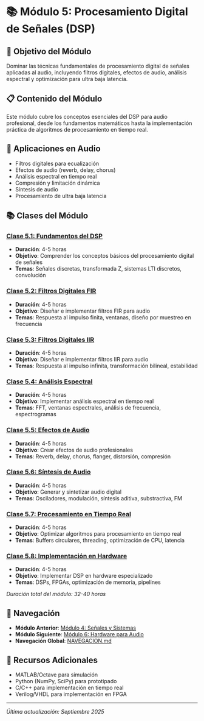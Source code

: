 # 📚 Módulo 5: Procesamiento Digital de Señales (DSP)

## 🎯 Objetivo del Módulo
Dominar las técnicas fundamentales de procesamiento digital de señales aplicadas al audio, incluyendo filtros digitales, efectos de audio, análisis espectral y optimización para ultra baja latencia.

## 📋 Contenido del Módulo
Este módulo cubre los conceptos esenciales del DSP para audio profesional, desde los fundamentos matemáticos hasta la implementación práctica de algoritmos de procesamiento en tiempo real.

## 🎵 Aplicaciones en Audio
- Filtros digitales para ecualización
- Efectos de audio (reverb, delay, chorus)
- Análisis espectral en tiempo real
- Compresión y limitación dinámica
- Síntesis de audio
- Procesamiento de ultra baja latencia

## 📚 Clases del Módulo

### [Clase 5.1: Fundamentos del DSP](clase-5-1-fundamentos-dsp.md)
- **Duración**: 4-5 horas
- **Objetivo**: Comprender los conceptos básicos del procesamiento digital de señales
- **Temas**: Señales discretas, transformada Z, sistemas LTI discretos, convolución

### [Clase 5.2: Filtros Digitales FIR](clase-5-2-filtros-digitales-fir.md)
- **Duración**: 4-5 horas
- **Objetivo**: Diseñar e implementar filtros FIR para audio
- **Temas**: Respuesta al impulso finita, ventanas, diseño por muestreo en frecuencia

### [Clase 5.3: Filtros Digitales IIR](clase-5-3-filtros-digitales-iir.md)
- **Duración**: 4-5 horas
- **Objetivo**: Diseñar e implementar filtros IIR para audio
- **Temas**: Respuesta al impulso infinita, transformación bilineal, estabilidad

### [Clase 5.4: Análisis Espectral](clase-5-4-analisis-espectral.md)
- **Duración**: 4-5 horas
- **Objetivo**: Implementar análisis espectral en tiempo real
- **Temas**: FFT, ventanas espectrales, análisis de frecuencia, espectrogramas

### [Clase 5.5: Efectos de Audio](clase-5-5-efectos-audio.md)
- **Duración**: 4-5 horas
- **Objetivo**: Crear efectos de audio profesionales
- **Temas**: Reverb, delay, chorus, flanger, distorsión, compresión

### [Clase 5.6: Síntesis de Audio](clase-5-6-sintesis-audio.md)
- **Duración**: 4-5 horas
- **Objetivo**: Generar y sintetizar audio digital
- **Temas**: Osciladores, modulación, síntesis aditiva, substractiva, FM

### [Clase 5.7: Procesamiento en Tiempo Real](clase-5-7-procesamiento-tiempo-real.md)
- **Duración**: 4-5 horas
- **Objetivo**: Optimizar algoritmos para procesamiento en tiempo real
- **Temas**: Buffers circulares, threading, optimización de CPU, latencia

### [Clase 5.8: Implementación en Hardware](clase-5-8-implementacion-hardware.md)
- **Duración**: 4-5 horas
- **Objetivo**: Implementar DSP en hardware especializado
- **Temas**: DSPs, FPGAs, optimización de memoria, pipelines

*Duración total del módulo: 32-40 horas*

## 🔗 Navegación
- **Módulo Anterior**: [Módulo 4: Señales y Sistemas](../modulo-04-senales-sistemas/README.md)
- **Módulo Siguiente**: [Módulo 6: Hardware para Audio](../modulo-06-hardware-audio/README.md)
- **Navegación Global**: [NAVEGACION.md](../NAVEGACION.md)

## 📖 Recursos Adicionales
- MATLAB/Octave para simulación
- Python (NumPy, SciPy) para prototipado
- C/C++ para implementación en tiempo real
- Verilog/VHDL para implementación en FPGA

---
*Última actualización: Septiembre 2025*
